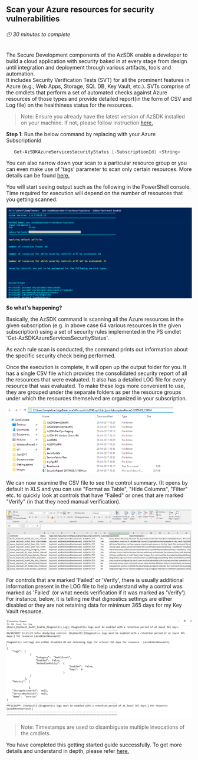 ## Scan your Azure resources for security vulnerabilities
###### :clock10: 30 minutes to complete
The Secure Development components of the AzSDK enable a developer to build a cloud application with security baked in at every stage from design until integration and deployment through various artifacts, tools and automation.  
It includes Security Verification Tests (SVT) for all the prominent features in Azure (e.g., Web Apps, Storage, SQL DB, Key Vault, etc.). SVTs comprise of the cmdlets that perform a set of automated checks against Azure resources of those types and provide detailed report(in the form of CSV and Log file) on the healthiness status for the resources.

> Note: Ensure you already have the latest version of AzSDK installed on your machine. If not, please follow instruction [here.](../00a-Setup/Readme.md)  

**Step 1**: Run the below command by replacing with your Azure SubscriptionId  
```PowerShell
   Get-AzSDKAzureServicesSecurityStatus [-SubscriptionId] <String>
```
You can also narrow down your scan to a particular resource group or you can even make use of 'tags' parameter to scan only certain resources. More details can be found [here.](../02-Secure-Development/Secure_Development_userguide.md#how-do-i-check-for-specific-resource-groups-or-tagged-resources-only)  

You will start seeing output such as the following in the PowerShell console. Time required for execution will depend on the number of resources that you getting scanned.    

![00_AzSDK_ServicesSecurity_Status](../Images/00_AzSDK_ServicesSecurity_Status.png)  

**So what's happening?** 

Basically, the AzSDK command is scanning all the Azure resources in the given subscription (e.g. in above case 64 various resources in the given subscription) using a set of security rules implemented in the PS cmdlet 'Get-AzSDKAzureServicesSecurityStatus'. 

As each rule scan is conducted, the command prints out information about the specific security check being performed. 

Once the execution is complete, it will open up the output folder for you. It has a single CSV file which provides the consolidated security report of all the resources that were evaluated. It also has a detailed LOG file for every resource that was evaluated. To make these logs more convenient to use, they are grouped under the separate folders as per the resource groups under which the resources themselved are organized in your subscription. 

![00_AzSDK_ServiceSecurity_OP_Folder](../Images/00_AzSDK_ServiceSecurity_OP_Folder.png)  

We can now examine the CSV file to see the control summary. (It opens by default in XLS and you can use "Format as Table", "Hide Columns", "Filter" etc. to quickly look at controls that have "Failed" or ones that are marked "Verify" (in that they need manual verification).  

![00_AzSDK_Service_Status_OP_CSV](../Images/00_AzSDK_Service_Status_OP_CSV.PNG)  

For controls that are marked 'Failed' or 'Verify', there is usually additional information present in the LOG file to help understand why a control was marked as 'Failed' (or what needs verification if it was marked as 'Verify'). For instance, below, it is telling me that dignostics settings are either disabled or they are not retaining data for minimum 365 days for my Key Vault resource.

![00_AzSDK_ServicesSecurity_Status__OP_Log](../Images/00_AzSDK_ServicesSecurity_Status_OP_Log.png)  

> Note: Timestamps are used to disambiguate multiple invocations of the cmdlets.  

You have completed this getting started guide successfully. To get more details and understand in depth, please refer [here.](../02-Secure-Development/Secure_Development_userguide.md)
